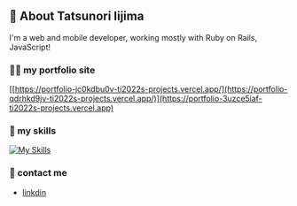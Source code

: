 ## 🙋 About Tatsunori Iijima
I'm a web and mobile developer, working mostly with Ruby on Rails, JavaScript! 

### 👨‍💻 my portfolio site
[[https://portfolio-jc0kdbu0v-ti2022s-projects.vercel.app/](https://portfolio-qdrhkd9jv-ti2022s-projects.vercel.app/)](https://portfolio-3uzce5iaf-ti2022s-projects.vercel.app)

### 🌱 my skills
[![My Skills](https://skillicons.dev/icons?i=ts,js,python,dart,ruby,nodejs,html,css,sass,tailwind,react,nextjs,vue,nuxtjs,express,nestjs,flutter,docker,aws,gcp,graphql,mysql,postgres,firebase,supabase,prisma,jest,npm,yarn,webpack&perline=10)](https://skillicons.dev)


### 📩 contact me
*  [linkdin](https://www.linkedin.com/in/%E8%BE%B0%E5%89%87-%E9%A3%AF%E5%B3%B6-88953a34a/)

